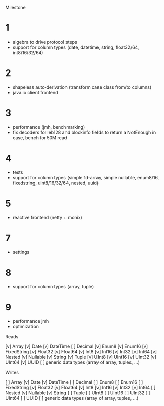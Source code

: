 Milestone

# 1
- algebra to drive protocol steps
- support for column types (date, datetime, string, float32/64, int8/16/32/64)

# 2
- shapeless auto-derivation (transform case class from/to columns)
- java.io client frontend

# 3
- performance (jmh, benchmarking)
- fix decoders for leb128 and blockinfo fields to return a NotEnough in case, bench for 50M read

# 4
- tests
- support for column types (simple 1d-array, simple nullable, enum8/16, fixedstring, uint8/16/32/64, nested, uuid)

# 5
- reactive frontend (netty + monix)

# 7
- settings
 
# 8
- support for column types (array, tuple)

# 9
- performance jmh
- optimization


Reads

[v] Array
[v] Date
[v] DateTime
[ ] Decimal
[v] Enum8
[v] Enum16
[v] FixedString
[v] Float32
[v] Float64
[v] Int8
[v] Int16
[v] Int32
[v] Int64
[v] Nested
[v] Nullable
[v] String
[v] Tuple
[v] UInt8
[v] UInt16
[v] UInt32
[v] UInt64
[v] UUID
[ ] generic data types (array of array, tuples, ...)

Writes

[ ] Array
[v] Date
[v] DateTime
[ ] Decimal
[ ] Enum8
[ ] Enum16
[ ] FixedString
[v] Float32
[v] Float64
[v] Int8
[v] Int16
[v] Int32
[v] Int64
[ ] Nested
[v] Nullable
[v] String
[ ] Tuple
[ ] UInt8
[ ] UInt16
[ ] UInt32
[ ] UInt64
[ ] UUID
[ ] generic data types (array of array, tuples, ...)